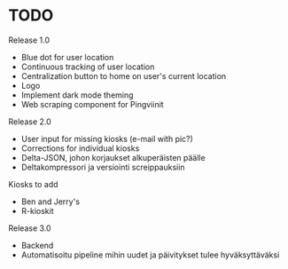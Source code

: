 # TODO

Release 1.0
- Blue dot for user location
- Continuous tracking of user location
- Centralization button to home on user's current location
- Logo
- Implement dark mode theming
- Web scraping component for Pingviinit

Release 2.0
- User input for missing kiosks (e-mail with pic?)
- Corrections for individual kiosks
- Delta-JSON, johon korjaukset alkuperäisten päälle
- Deltakompressori ja versiointi screippauksiin

Kiosks to add
- Ben and Jerry's
- R-kioskit

Release 3.0
- Backend
- Automatisoitu pipeline mihin uudet ja päivitykset tulee hyväksyttäväksi